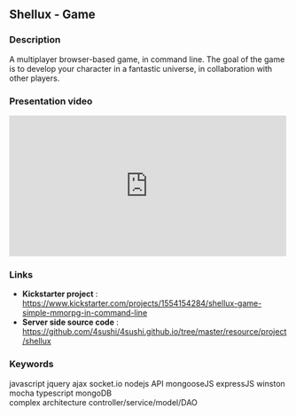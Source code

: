 ## Shellux - Game

### Description

A multiplayer browser-based game, in command line. The goal of the game is to develop your character in a fantastic universe, in collaboration with other players.

### Presentation video

<iframe src="https://player.vimeo.com/video/252566958" width="500" height="254" frameborder="0" allow="autoplay; fullscreen" allowfullscreen></iframe>

### Links

<ul>
  <li><b>Kickstarter project</b> : <a class="link" target="_blank" href="https://www.kickstarter.com/projects/1554154284/shellux-game-simple-mmorpg-in-command-line">https://www.kickstarter.com/projects/1554154284/shellux-game-simple-mmorpg-in-command-line</a></li>
  <li><b>Server side source code</b> : <a class="link" target="_blank" href="https://github.com/4sushi/4sushi.github.io/tree/master/resource/project/shellux">https://github.com/4sushi/4sushi.github.io/tree/master/resource/project/shellux</a></li>
</ul>

### Keywords

<span class="keyword">javascript</span> 
<span class="keyword">jquery</span>
<span class="keyword">ajax</span> 
<span class="keyword">socket.io</span>
<span class="keyword">nodejs</span> 
<span class="keyword">API</span> 
<span class="keyword">mongooseJS</span>
<span class="keyword">expressJS</span> 
<span class="keyword">winston</span>
<span class="keyword">mocha</span> 
<span class="keyword">typescript</span>
<span class="keyword">mongoDB</span><br/>
<span class="keyword">complex architecture controller/service/model/DAO</span>